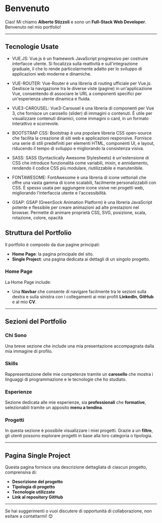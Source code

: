 # Benvenuto

Ciao! Mi chiamo **Alberto Stizzoli** e sono un **Full-Stack Web Developer**. Benvenuto nel mio portfolio!

---
## Tecnologie Usate
 - VUE.JS: Vue.js è un framework JavaScript progressivo per costruire interfacce utente. Si focalizza sulla reattività e sull'integrazione graduale, il che lo rende particolarmente adatto per lo sviluppo di applicazioni web moderne e dinamiche.

 - VUE-ROUTER: Vue-Router è una libreria di routing ufficiale per Vue.js. Gestisce la navigazione tra le diverse viste (pagine) in un'applicazione Vue, consentendo di associare le URL a componenti specifici per un'esperienza utente dinamica e fluida.

 - VUE3-CAROUSEL: Vue3-Carousel è una libreria di componenti per Vue 3, che fornisce un carosello (slider) di immagini o contenuti. È utile per visualizzare contenuti dinamici, come immagini o card, in un formato interattivo e scorrevole.

 - BOOTSTRAP CSS: Bootstrap è una popolare libreria CSS open-source che facilita la creazione di siti web e applicazioni responsive. Fornisce una serie di stili predefiniti per elementi HTML, componenti UI, e layout, riducendo il tempo di sviluppo e migliorando la consistenza visiva.

 - SASS: SASS (Syntactically Awesome Stylesheets) è un'estensione di CSS che introduce funzionalità come variabili, mixin, e annidamento, rendendo il codice CSS più modulare, riutilizzabile e manutenibile.

 - FONTAWESOME: FontAwesome è una libreria di icone vettoriali che offre una vasta gamma di icone scalabili, facilmente personalizzabili con CSS. È spesso usata per aggiungere icone visive nei progetti web, migliorando l'interfaccia utente e l'accessibilità.

 - GSAP: GSAP (GreenSock Animation Platform) è una libreria JavaScript potente e flessibile per creare animazioni ad alte prestazioni nel browser. Permette di animare proprietà CSS, SVG, posizione, scala, rotazione, colore, opacità 


## Struttura del Portfolio

Il portfolio è composto da due pagine principali:  
- **Home Page**: la pagina principale del sito.  
- **Single Project**: una pagina dedicata ai dettagli di un singolo progetto.

### **Home Page**

La Home Page include:  
- Una **Navbar** che consente di navigare facilmente tra le sezioni sulla destra e sulla sinistra con i collegamenti ai miei profili **LinkedIn**, **GitHub** e al mio **CV**.

---

## Sezioni del Portfolio

### **Chi Sono**

Una breve sezione che include una mia presentazione accompagnata dalla mia immagine di profilo.

### **Skills**

Rappresentazione delle mie competenze tramite un **carosello** che mostra i linguaggi di programmazione e le tecnologie che ho studiato.

### **Esperienze**

Sezione dedicata alle mie esperienze, sia **professionali** che **formative**, selezionabili tramite un apposito **menu a tendina**.

### **Progetti**

In questa sezione è possibile visualizzare i miei progetti. Grazie a un **filtro**, gli utenti possono esplorare progetti in base alla loro categoria o tipologia.

---

## **Pagina Single Project**

Questa pagina fornisce una descrizione dettagliata di ciascun progetto, comprensiva di:  
- **Descrizione del progetto**  
- **Tipologia di progetto**  
- **Tecnologie utilizzate**  
- **Link al repository GitHub**  

---

Se hai suggerimenti o vuoi discutere di opportunità di collaborazione, non esitare a contattarmi! 😊




